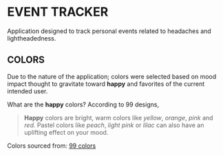 # EVENT TRACKER
Application designed to track personal events related to headaches and lightheadedness.  

## COLORS
Due to the nature of the application; colors were selected based on mood impact thought to gravitate toward **happy** and favorites of the current intended user.

What are the **happy** colors? According to 99 designs,  
> **Happy** colors are bright, warm colors like *yellow*, *orange*, *pink* and *red*. Pastel colors like *peach*, *light pink* or *lilac* can also have an uplifting effect on your mood.  

Colors sourced from: [99 colors](https://www.99colors.net)

